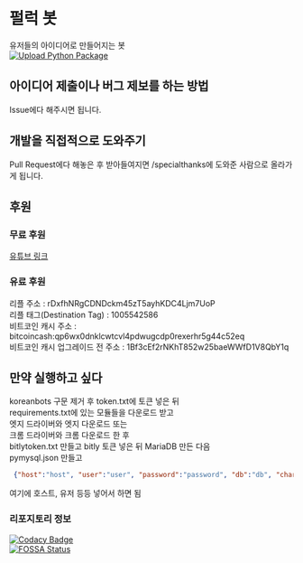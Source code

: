 # 펄럭 봇
유저들의 아이디어로 만들어지는 봇   
[![Upload Python Package](https://github.com/MisileLab/FurLuck-Bot/actions/workflows/python-publish.yml/badge.svg)](https://github.com/MisileLab/FurLuck-Bot/actions/workflows/python-publish.yml)

## 아이디어 제출이나 버그 제보를 하는 방법
Issue에다 해주시면 됩니다.

## 개발을 직접적으로 도와주기
Pull Request에다 해놓은 후 받아들여지면 /specialthanks에 도와준 사람으로 올라가게 됩니다.

## 후원
### 무료 후원
[유튜브 링크](https://www.youtube.com/channel/UCJpQZJtudbnTNjBayE832gg)
### 유료 후원
리플 주소 : rDxfhNRgCDNDckm45zT5ayhKDC4Ljm7UoP   
리플 태그(Destination Tag) : 1005542586   
비트코인 캐시 주소 : bitcoincash:qp6wx0dnklcwtcvl4pdwugcdp0rexerhr5g44c52eq   
비트코인 캐시 업그레이드 전 주소 : 1Bf3cEf2rNKhT852w25baeWWfD1V8QbY1q

## 만약 실행하고 싶다
koreanbots 구문 제거 후 token.txt에 토큰 넣은 뒤   
requirements.txt에 있는 모듈들을 다운로드 받고   
엣지 드라이버와 엣지 다운로드 또는   
크롬 드라이버와 크롬 다운로드 한 후   
bitlytoken.txt 만들고 bitly 토큰 넣은 뒤
MariaDB 만든 다음   
pymysql.json 만들고
```json
 {"host":"host", "user":"user", "password":"password", "db":"db", "charset":"charset", "port":"port"}
```
여기에 호스트, 유저 등등 넣어서 하면 됨

### 리포지토리 정보
[![Codacy Badge](https://app.codacy.com/project/badge/Grade/ee14eb657fa949878096e052166f5c08)](https://www.codacy.com/gh/MisileLab/FurLuck-Bot/dashboard?utm_source=github.com&amp;utm_medium=referral&amp;utm_content=MisileLab/FurLuck-Bot&amp;utm_campaign=Badge_Grade)   
[![FOSSA Status](https://app.fossa.com/api/projects/git%2Bgithub.com%2FMisileLab%2FFurLuck-Bot.svg?type=large)](https://app.fossa.com/projects/git%2Bgithub.com%2FMisileLab%2FFurLuck-Bot?ref=badge_large)
